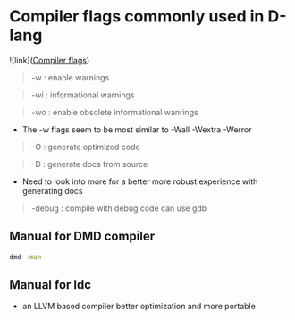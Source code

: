 # Compiler flags commonly used in D-lang

![link]([Compiler flags](https://dlang.org/dmd-linux.html))

> -w : enable warnings

> -wi : informational warnings

> -wo : enable obsolete informational wanrings

- The -w flags seem to be most similar to -Wall -Wextra -Werror

> -O : generate optimized code

> -D : generate docs from source

- Need to look into more for a better more robust experience with generating docs

> -debug : compile with debug code can use gdb

## Manual for DMD compiler

```sh
dmd -man
```

## Manual for ldc

- an LLVM based compiler better optimization and more portable
